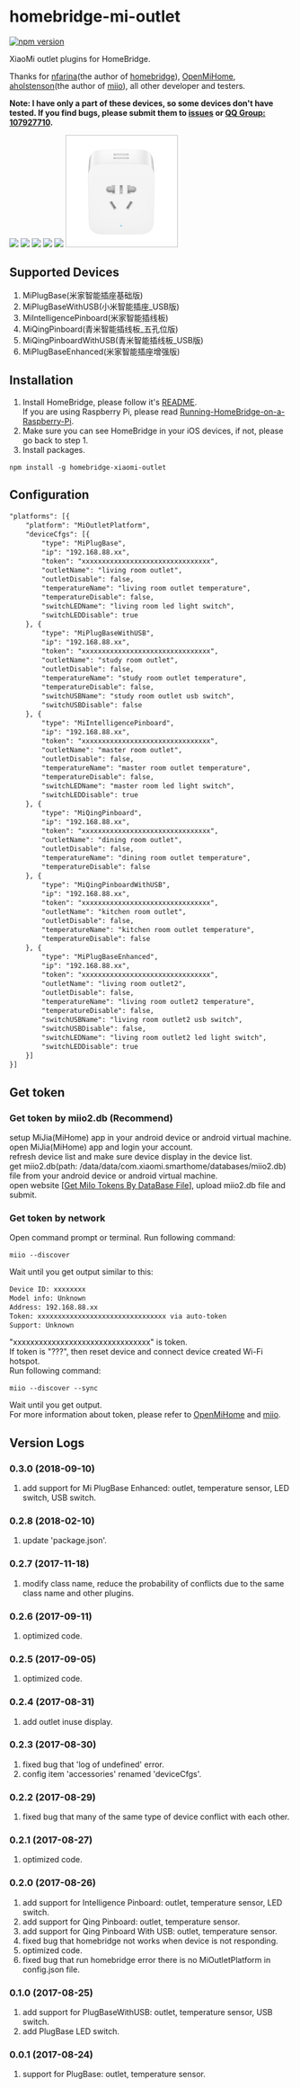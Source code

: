 # homebridge-mi-outlet
[![npm version](https://badge.fury.io/js/homebridge-mi-outlet.svg)](https://badge.fury.io/js/homebridge-mi-outlet)

XiaoMi outlet plugins for HomeBridge.   
   
Thanks for [nfarina](https://github.com/nfarina)(the author of [homebridge](https://github.com/nfarina/homebridge)), [OpenMiHome](https://github.com/OpenMiHome/mihome-binary-protocol), [aholstenson](https://github.com/aholstenson)(the author of [miio](https://github.com/aholstenson/miio)), all other developer and testers.   
   
**Note: I have only a part of these devices, so some devices don't have tested. If you find bugs, please submit them to [issues](https://github.com/YinHangCode/homebridge-mi-outlet/issues) or [QQ Group: 107927710](//shang.qq.com/wpa/qunwpa?idkey=8b9566598f40dd68412065ada24184ef72c6bddaa11525ca26c4e1536a8f2a3d).**   

![](https://raw.githubusercontent.com/YinHangCode/homebridge-mi-outlet/master/images/PlugBase.jpg)
![](https://raw.githubusercontent.com/YinHangCode/homebridge-mi-outlet/master/images/PlugBaseWithUSB.jpg)
![](https://raw.githubusercontent.com/YinHangCode/homebridge-mi-outlet/master/images/IntelligencePinboard.jpg)
![](https://raw.githubusercontent.com/YinHangCode/homebridge-mi-outlet/master/images/QingPinboard.jpg)
![](https://raw.githubusercontent.com/YinHangCode/homebridge-mi-outlet/master/images/QingPinboardWithUSB.jpg)
![](https://raw.githubusercontent.com/YinHangCode/homebridge-mi-outlet/master/images/MiPlugBaseEnhanced.jpg)

## Supported Devices
1. MiPlugBase(米家智能插座基础版)   
2. MiPlugBaseWithUSB(小米智能插座_USB版)   
3. MiIntelligencePinboard(米家智能插线板)   
4. MiQingPinboard(青米智能插线板_五孔位版)   
5. MiQingPinboardWithUSB(青米智能插线板_USB版)   
6. MiPlugBaseEnhanced(米家智能插座增强版)   

## Installation
1. Install HomeBridge, please follow it's [README](https://github.com/nfarina/homebridge/blob/master/README.md).   
If you are using Raspberry Pi, please read [Running-HomeBridge-on-a-Raspberry-Pi](https://github.com/nfarina/homebridge/wiki/Running-HomeBridge-on-a-Raspberry-Pi).   
2. Make sure you can see HomeBridge in your iOS devices, if not, please go back to step 1.   
3. Install packages.   
```
npm install -g homebridge-xiaomi-outlet
```
## Configuration
```
"platforms": [{
    "platform": "MiOutletPlatform",
    "deviceCfgs": [{
        "type": "MiPlugBase",
        "ip": "192.168.88.xx",
        "token": "xxxxxxxxxxxxxxxxxxxxxxxxxxxxxxxx",
        "outletName": "living room outlet",
        "outletDisable": false,
        "temperatureName": "living room outlet temperature",
        "temperatureDisable": false,
        "switchLEDName": "living room led light switch",
        "switchLEDDisable": true
    }, {
        "type": "MiPlugBaseWithUSB",
        "ip": "192.168.88.xx",
        "token": "xxxxxxxxxxxxxxxxxxxxxxxxxxxxxxxx",
        "outletName": "study room outlet",
        "outletDisable": false,
        "temperatureName": "study room outlet temperature",
        "temperatureDisable": false,
        "switchUSBName": "study room outlet usb switch",
        "switchUSBDisable": false
    }, {
        "type": "MiIntelligencePinboard",
        "ip": "192.168.88.xx",
        "token": "xxxxxxxxxxxxxxxxxxxxxxxxxxxxxxxx",
        "outletName": "master room outlet",
        "outletDisable": false,
        "temperatureName": "master room outlet temperature",
        "temperatureDisable": false,
        "switchLEDName": "master room led light switch",
        "switchLEDDisable": true
    }, {
        "type": "MiQingPinboard",
        "ip": "192.168.88.xx",
        "token": "xxxxxxxxxxxxxxxxxxxxxxxxxxxxxxxx",
        "outletName": "dining room outlet",
        "outletDisable": false,
        "temperatureName": "dining room outlet temperature",
        "temperatureDisable": false
    }, {
        "type": "MiQingPinboardWithUSB",
        "ip": "192.168.88.xx",
        "token": "xxxxxxxxxxxxxxxxxxxxxxxxxxxxxxxx",
        "outletName": "kitchen room outlet",
        "outletDisable": false,
        "temperatureName": "kitchen room outlet temperature",
        "temperatureDisable": false
    }, {
        "type": "MiPlugBaseEnhanced",
        "ip": "192.168.88.xx",
        "token": "xxxxxxxxxxxxxxxxxxxxxxxxxxxxxxxx",
        "outletName": "living room outlet2",
        "outletDisable": false,
        "temperatureName": "living room outlet2 temperature",
        "temperatureDisable": false,
        "switchUSBName": "living room outlet2 usb switch",
        "switchUSBDisable": false,
        "switchLEDName": "living room outlet2 led light switch",
        "switchLEDDisable": true
    }]
}]
```
## Get token
### Get token by miio2.db (Recommend)
setup MiJia(MiHome) app in your android device or android virtual machine.   
open MiJia(MiHome) app and login your account.   
refresh device list and make sure device display in the device list.   
get miio2.db(path: /data/data/com.xiaomi.smarthome/databases/miio2.db) file from your android device or android virtual machine.   
open website [[Get MiIo Tokens By DataBase File](http://miio2.yinhh.com/)], upload miio2.db file and submit.    
### Get token by network
Open command prompt or terminal. Run following command:
```
miio --discover
```
Wait until you get output similar to this:
```
Device ID: xxxxxxxx   
Model info: Unknown   
Address: 192.168.88.xx   
Token: xxxxxxxxxxxxxxxxxxxxxxxxxxxxxxxx via auto-token   
Support: Unknown   
```
"xxxxxxxxxxxxxxxxxxxxxxxxxxxxxxxx" is token.   
If token is "???", then reset device and connect device created Wi-Fi hotspot.   
Run following command:   
```
miio --discover --sync
```
Wait until you get output.   
For more information about token, please refer to [OpenMiHome](https://github.com/OpenMiHome/mihome-binary-protocol) and [miio](https://github.com/aholstenson/miio).   
## Version Logs
### 0.3.0 (2018-09-10)
1. add support for Mi PlugBase Enhanced: outlet, temperature sensor, LED switch, USB switch.   
### 0.2.8 (2018-02-10)
1. update 'package.json'.   
### 0.2.7 (2017-11-18)
1. modify class name, reduce the probability of conflicts due to the same class name and other plugins.   
### 0.2.6 (2017-09-11)
1. optimized code.   
### 0.2.5 (2017-09-05)
1. optimized code.   
### 0.2.4 (2017-08-31)
1. add outlet inuse display.    
### 0.2.3 (2017-08-30)
1. fixed bug that 'log of undefined' error.    
2. config item 'accessories' renamed 'deviceCfgs'.   
### 0.2.2 (2017-08-29)
1. fixed bug that many of the same type of device conflict with each other.   
### 0.2.1 (2017-08-27)
1. optimized code.   
### 0.2.0 (2017-08-26)
1. add support for Intelligence Pinboard: outlet, temperature sensor, LED switch.   
2. add support for Qing Pinboard: outlet, temperature sensor.   
3. add support for Qing Pinboard With USB: outlet, temperature sensor.   
4. fixed bug that homebridge not works when device is not responding.   
5. optimized code.   
6. fixed bug that run homebridge error there is no MiOutletPlatform in config.json file.   
### 0.1.0 (2017-08-25)
1. add support for PlugBaseWithUSB: outlet, temperature sensor, USB switch.   
2. add PlugBase LED switch.    
### 0.0.1 (2017-08-24)
1. support for PlugBase: outlet, temperature sensor.   
